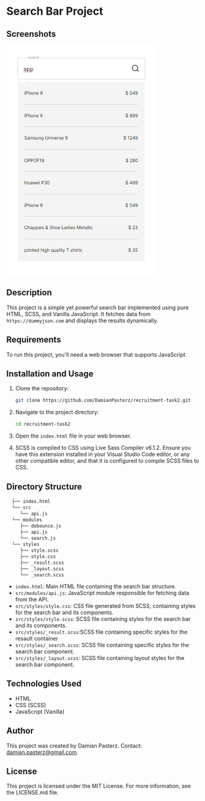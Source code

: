 # Search Bar Project

## Screenshots

![App Screenshot](assets/readme/search.png)

## Description

This project is a simple yet powerful search bar implemented using pure HTML, SCSS, and Vanilla JavaScript. It fetches data from `https://dummyjson.com` and displays the results dynamically.

## Requirements

To run this project, you'll need a web browser that supports JavaScript.

## Installation and Usage

1. Clone the repository:

   ```bash
   git clone https://github.com/DamianPasterz/recruitment-task2.git
   ```

2. Navigate to the project directory:

   ```bash
   cd recruitment-task2
   ```

3. Open the `index.html` file in your web browser.
4. SCSS is compiled to CSS using Live Sass Compiler v6.1.2. Ensure you have this extension installed in your Visual Studio Code editor, or any other compatible editor, and that it is configured to compile SCSS files to CSS.

## Directory Structure

      ├── index.html
      └── src
         └── api.js
      └── modules
         ├── debounce.js
         ├── api.js
         └── search.js
      └── styles
         ├── style.scss
         ├── style.css
         ├── _result.scss
         ├── _layout.scss
         └── _search.scss


- `index.html`: Main HTML file containing the search bar structure.
- `src/modules/api.js`: JavaScript module responsible for fetching data from the API.
- `src/styles/style.css`: CSS file generated from SCSS, containing styles for the search bar and its components.
- `src/styles/style.scss`: SCSS file containing styles for the search bar and its components.
- `src/styles/_result.scss`:SCSS file containing specific styles for the resault container
- `src/styles/_search.scss`: SCSS file containing specific styles for the search bar component.
- `src/styles/_layout.scss`: SCSS file containing layout styles for the search bar component.

## Technologies Used

- HTML
- CSS (SCSS)
- JavaScript (Vanilla)

## Author

This project was created by Damian Pasterz. Contact: damian.pasterz@gmail.com.

## License

This project is licensed under the MIT License. For more information, see the LICENSE.md file.

